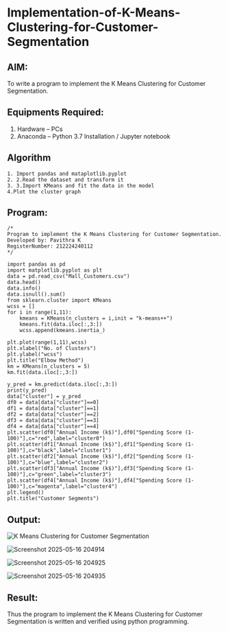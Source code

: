 # Implementation-of-K-Means-Clustering-for-Customer-Segmentation

## AIM:
To write a program to implement the K Means Clustering for Customer Segmentation.

## Equipments Required:
1. Hardware – PCs
2. Anaconda – Python 3.7 Installation / Jupyter notebook

## Algorithm
```
1. Import pandas and mataplotlib.pyplot
2. 2.Read the dataset and transform it
3. 3.Import KMeans and fit the data in the model
4.Plot the cluster graph
```
## Program:
```
/*
Program to implement the K Means Clustering for Customer Segmentation.
Developed by: Pavithra K
RegisterNumber: 212224240112  
*/
```
```
import pandas as pd
import matplotlib.pyplot as plt
data = pd.read_csv("Mall_Customers.csv")
data.head()
data.info()
data.isnull().sum()
from sklearn.cluster import KMeans
wcss = []
for i in range(1,11):
    kmeans = KMeans(n_clusters = i,init = "k-means++")
    kmeans.fit(data.iloc[:,3:])
    wcss.append(kmeans.inertia_)

plt.plot(range(1,11),wcss)
plt.xlabel("No. of Clusters")
plt.ylabel("wcss")
plt.title("Elbow Method")
km = KMeans(n_clusters = 5)
km.fit(data.iloc[:,3:])

y_pred = km.predict(data.iloc[:,3:])
print(y_pred)
data["cluster"] = y_pred
df0 = data[data["cluster"]==0]
df1 = data[data["cluster"]==1]
df2 = data[data["cluster"]==2]
df3 = data[data["cluster"]==3]
df4 = data[data["cluster"]==4]
plt.scatter(df0["Annual Income (k$)"],df0["Spending Score (1-100)"],c="red",label="cluster0")
plt.scatter(df1["Annual Income (k$)"],df1["Spending Score (1-100)"],c="black",label="cluster1")
plt.scatter(df2["Annual Income (k$)"],df2["Spending Score (1-100)"],c="blue",label="cluster2")
plt.scatter(df3["Annual Income (k$)"],df3["Spending Score (1-100)"],c="green",label="cluster3")
plt.scatter(df4["Annual Income (k$)"],df4["Spending Score (1-100)"],c="magenta",label="cluster4")
plt.legend()
plt.title("Customer Segments")
```


## Output:
![K Means Clustering for Customer Segmentation](sam.png)

![Screenshot 2025-05-16 204914](https://github.com/user-attachments/assets/86a572be-6e5a-4203-917e-cdefe00c189e)

![Screenshot 2025-05-16 204925](https://github.com/user-attachments/assets/840cdf81-05da-481b-977a-214ab8e38231)

![Screenshot 2025-05-16 204935](https://github.com/user-attachments/assets/a53d5384-c3ba-4637-b8cd-0d36f2b57d58)



## Result:
Thus the program to implement the K Means Clustering for Customer Segmentation is written and verified using python programming.
